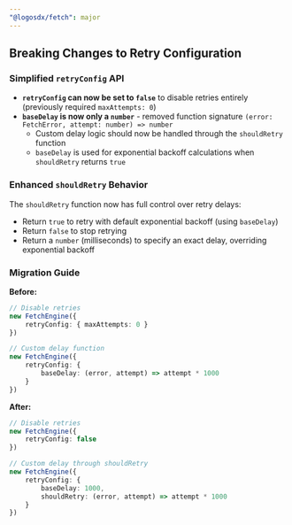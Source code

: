 ```yaml
---
"@logosdx/fetch": major
---
```


## Breaking Changes to Retry Configuration

### Simplified `retryConfig` API

- **`retryConfig` can now be set to `false`** to disable retries entirely (previously required `maxAttempts: 0`)
- **`baseDelay` is now only a `number`** - removed function signature `(error: FetchError, attempt: number) => number`
  - Custom delay logic should now be handled through the `shouldRetry` function
  - `baseDelay` is used for exponential backoff calculations when `shouldRetry` returns `true`

### Enhanced `shouldRetry` Behavior

The `shouldRetry` function now has full control over retry delays:
- Return `true` to retry with default exponential backoff (using `baseDelay`)
- Return `false` to stop retrying
- Return a `number` (milliseconds) to specify an exact delay, overriding exponential backoff

### Migration Guide

**Before:**
```typescript
// Disable retries
new FetchEngine({
    retryConfig: { maxAttempts: 0 }
})

// Custom delay function
new FetchEngine({
    retryConfig: {
        baseDelay: (error, attempt) => attempt * 1000
    }
})
```

**After:**
```typescript
// Disable retries
new FetchEngine({
    retryConfig: false
})

// Custom delay through shouldRetry
new FetchEngine({
    retryConfig: {
        baseDelay: 1000,
        shouldRetry: (error, attempt) => attempt * 1000
    }
})
```
